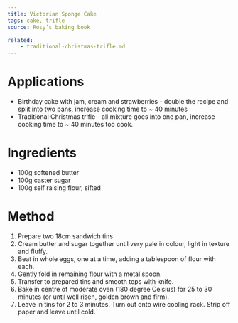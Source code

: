 ```yaml
---
title: Victorian Sponge Cake 
tags: cake, trifle
source: Rosy’s baking book

related:
    - traditional-christmas-trifle.md
---
```


# Applications

- Birthday cake with jam, cream and strawberries - double the recipe and split into two pans, increase cooking time to ~ 40 minutes
- Traditional Christmas trifle - all mixture goes into one pan, increase cooking time to ~ 40 minutes too cook.

# Ingredients

- 100g softened butter
- 100g caster sugar 
- 100g self raising flour, sifted

# Method

1. Prepare two 18cm sandwich tins
2. Cream butter and sugar together until very pale in colour, light in texture and fluffy.
3. Beat in whole eggs, one at a time, adding a tablespoon of flour with each.
4. Gently fold in remaining flour with a metal spoon.
5. Transfer to prepared tins and smooth tops with knife.
6. Bake in centre of moderate oven (180 degree Celsius) for 25 to 30 minutes (or until well risen, golden brown and firm).
7. Leave in tins for 2 to 3 minutes. Turn out onto wire cooling rack. Strip off paper and leave until cold.